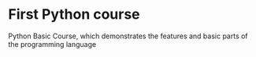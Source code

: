
# First Python course

Python Basic Course, which demonstrates the features and basic parts of the programming language
